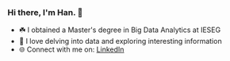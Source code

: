 ### Hi there, I'm Han. 👋

- ☘️ I obtained a Master's degree in Big Data Analytics at IESEG
- 🌈 I love delving into data and exploring interesting information
- 🌐 Connect with me on: [LinkedIn](https://www.linkedin.com/in/nguyet-han-nguyen-a333a71ab/)


